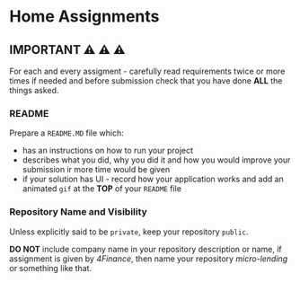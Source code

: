 # Home Assignments

## IMPORTANT ⚠️ ⚠️ ⚠️

For each and every assigment - carefully read requirements twice or more times if needed and before submission check that you have done **ALL** the things asked.

### README

Prepare a `README.MD` file which:

 - has an instructions on how to run your project
 - describes what you did, why you did it and how you would improve your submission ir more time would be given
 - if your solution has UI - record how your application works and add an animated `gif` at the **TOP** of your `README` file

### Repository Name and Visibility

Unless explicitly said to be `private`, keep your repository `public`.

**DO NOT** include company name in your repository description or name, if assignment is given by *4Finance*, then name your repository *micro-lending* or something like that.
